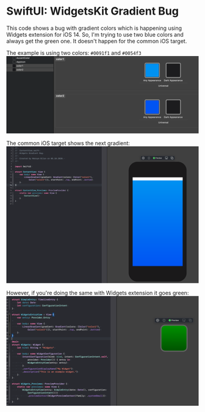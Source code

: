 # SwiftUI: WidgetsKit Gradient Bug
This code shows a bug with gradient colors which is happening using Widgets extension for iOS 14.
So, I'm trying to use two blue colors and always get the green one. It doesn't happen for the common iOS target.

The example is using two colors: `#0091f1` and `#0054f3`</br>
![alt tag](https://github.com/maximbilan/SwiftUI-WidgetKit-Gradient-Issue/blob/main/Screenshots/1.png)

The common iOS target shows the next gradient:</br>
![alt tag](https://github.com/maximbilan/SwiftUI-WidgetKit-Gradient-Issue/blob/main/Screenshots/2.png)

However, if you're doing the same with Widgets extension it goes green:</br>
![alt tag](https://github.com/maximbilan/SwiftUI-WidgetKit-Gradient-Issue/blob/main/Screenshots/3.png)
